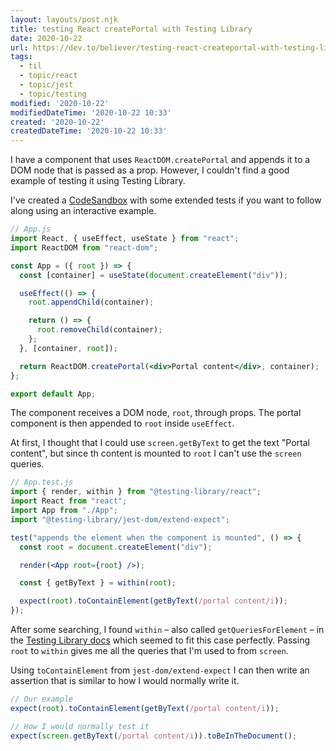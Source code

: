 ```yaml
---
layout: layouts/post.njk
title: testing React createPortal with Testing Library
date: 2020-10-22
url: https://dev.to/believer/testing-react-createportal-with-testing-library-1mj6
tags:
  - til
  - topic/react
  - topic/jest
  - topic/testing
modified: '2020-10-22'
modifiedDateTime: '2020-10-22 10:33'
created: '2020-10-22'
createdDateTime: '2020-10-22 10:33'
---
```


I have a component that uses `ReactDOM.createPortal` and appends it to a DOM node that is passed as a prop. However, I couldn't find a good example of testing it using Testing Library.

I've created a [CodeSandbox](https://codesandbox.io/s/reactdomcreateportal-testing-x1icz) with some extended tests if you want to follow along using an interactive example.

```jsx
// App.js
import React, { useEffect, useState } from "react";
import ReactDOM from "react-dom";

const App = ({ root }) => {
  const [container] = useState(document.createElement("div"));

  useEffect(() => {
    root.appendChild(container);

    return () => {
      root.removeChild(container);
    };
  }, [container, root]);

  return ReactDOM.createPortal(<div>Portal content</div>, container);
};

export default App;
```

The component receives a DOM node, `root`, through props. The portal component is then appended to `root` inside `useEffect`.

At first, I thought that I could use `screen.getByText` to get the text "Portal content", but since th content is mounted to `root` I can't use the `screen` queries.

```jsx
// App.test.js
import { render, within } from "@testing-library/react";
import React from "react";
import App from "./App";
import "@testing-library/jest-dom/extend-expect";

test("appends the element when the component is mounted", () => {
  const root = document.createElement("div");

  render(<App root={root} />);

  const { getByText } = within(root);

  expect(root).toContainElement(getByText(/portal content/i));
});
```

After some searching, I found `within` – also called `getQueriesForElement` – in the [Testing Library docs](https://testing-library.com/docs/dom-testing-library/api-helpers#within-and-getqueriesforelement-apis) which seemed to fit this case perfectly. Passing `root` to `within` gives me all the queries that I'm used to from `screen`.

Using `toContainElement` from `jest-dom/extend-expect` I can then write an assertion that is similar to how I would normally write it.

```jsx
// Our example
expect(root).toContainElement(getByText(/portal content/i));

// How I would normally test it
expect(screen.getByText(/portal content/i)).toBeInTheDocument();
```
